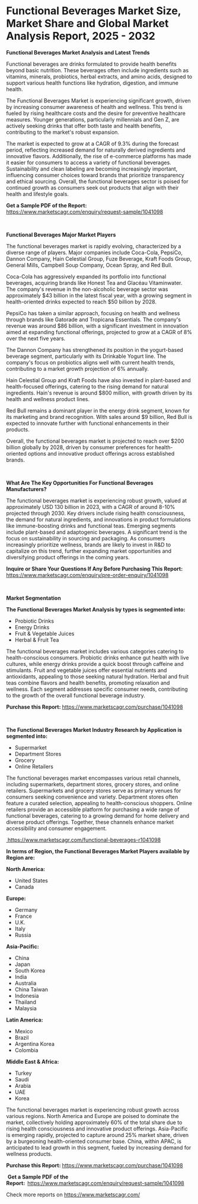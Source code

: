 <p><h1>Functional Beverages Market Size, Market Share and Global Market Analysis Report, 2025 - 2032</h1></p><p><strong>Functional Beverages Market Analysis and Latest Trends</strong></p>
<p><p>Functional beverages are drinks formulated to provide health benefits beyond basic nutrition. These beverages often include ingredients such as vitamins, minerals, probiotics, herbal extracts, and amino acids, designed to support various health functions like hydration, digestion, and immune health.</p><p>The Functional Beverages Market is experiencing significant growth, driven by increasing consumer awareness of health and wellness. This trend is fueled by rising healthcare costs and the desire for preventive healthcare measures. Younger generations, particularly millennials and Gen Z, are actively seeking drinks that offer both taste and health benefits, contributing to the market's robust expansion.</p><p>The market is expected to grow at a CAGR of 9.3% during the forecast period, reflecting increased demand for naturally derived ingredients and innovative flavors. Additionally, the rise of e-commerce platforms has made it easier for consumers to access a variety of functional beverages. Sustainability and clean labeling are becoming increasingly important, influencing consumer choices toward brands that prioritize transparency and ethical sourcing. Overall, the functional beverages sector is poised for continued growth as consumers seek out products that align with their health and lifestyle goals.</p></p>
<p><strong>Get a Sample PDF of the Report:&nbsp;</strong> <a href="https://www.marketscagr.com/enquiry/request-sample/1041098?utm_campaign=2939&utm_medium=2&utm_source=Github&utm_content=ia&utm_term=07042025&utm_id=functional-beverages">https://www.marketscagr.com/enquiry/request-sample/1041098</a></p>
<p>&nbsp;</p>
<p><strong>Functional Beverages Major Market Players</strong></p>
<p><p>The functional beverages market is rapidly evolving, characterized by a diverse range of players. Major companies include Coca-Cola, PepsiCo, Dannon Company, Hain Celestial Group, Fuze Beverage, Kraft Foods Group, General Mills, Campbell Soup Company, Ocean Spray, and Red Bull.</p><p>Coca-Cola has aggressively expanded its portfolio into functional beverages, acquiring brands like Honest Tea and Glacéau Vitaminwater. The company's revenue in the non-alcoholic beverage sector was approximately $43 billion in the latest fiscal year, with a growing segment in health-oriented drinks expected to reach $50 billion by 2028.</p><p>PepsiCo has taken a similar approach, focusing on health and wellness through brands like Gatorade and Tropicana Essentials. The company's revenue was around $86 billion, with a significant investment in innovation aimed at expanding functional offerings, projected to grow at a CAGR of 8% over the next five years.</p><p>The Dannon Company has strengthened its position in the yogurt-based beverage segment, particularly with its Drinkable Yogurt line. The company's focus on probiotics aligns well with current health trends, contributing to a market growth projection of 6% annually.</p><p>Hain Celestial Group and Kraft Foods have also invested in plant-based and health-focused offerings, catering to the rising demand for natural ingredients. Hain's revenue is around $800 million, with growth driven by its health and wellness product lines.</p><p>Red Bull remains a dominant player in the energy drink segment, known for its marketing and brand recognition. With sales around $9 billion, Red Bull is expected to innovate further with functional enhancements in their products.</p><p>Overall, the functional beverages market is projected to reach over $200 billion globally by 2028, driven by consumer preferences for health-oriented options and innovative product offerings across established brands.</p></p>
<p>&nbsp;</p>
<p><strong>What Are The Key Opportunities For Functional Beverages Manufacturers?</strong></p>
<p><p>The functional beverages market is experiencing robust growth, valued at approximately USD 130 billion in 2023, with a CAGR of around 8-10% projected through 2030. Key drivers include rising health consciousness, the demand for natural ingredients, and innovations in product formulations like immune-boosting drinks and functional teas. Emerging segments include plant-based and adaptogenic beverages. A significant trend is the focus on sustainability in sourcing and packaging. As consumers increasingly prioritize wellness, brands are likely to invest in R&D to capitalize on this trend, further expanding market opportunities and diversifying product offerings in the coming years.</p></p>
<p><strong>Inquire or Share Your Questions If Any Before Purchasing This Report:</strong> <a href="https://www.marketscagr.com/enquiry/pre-order-enquiry/1041098?utm_campaign=2939&utm_medium=2&utm_source=Github&utm_content=ia&utm_term=07042025&utm_id=functional-beverages">https://www.marketscagr.com/enquiry/pre-order-enquiry/1041098</a></p>
<p>&nbsp;</p>
<p><strong>Market Segmentation</strong></p>
<p><strong>The Functional Beverages Market Analysis by types is segmented into:</strong></p>
<p><ul><li>Probiotic Drinks</li><li>Energy Drinks</li><li>Fruit & Vegetable Juices</li><li>Herbal & Fruit Tea</li></ul></p>
<p><p>The functional beverages market includes various categories catering to health-conscious consumers. Probiotic drinks enhance gut health with live cultures, while energy drinks provide a quick boost through caffeine and stimulants. Fruit and vegetable juices offer essential nutrients and antioxidants, appealing to those seeking natural hydration. Herbal and fruit teas combine flavors and health benefits, promoting relaxation and wellness. Each segment addresses specific consumer needs, contributing to the growth of the overall functional beverage industry.</p></p>
<p><strong>Purchase this Report:&nbsp;</strong><a href="https://www.marketscagr.com/purchase/1041098?utm_campaign=2939&utm_medium=2&utm_source=Github&utm_content=ia&utm_term=07042025&utm_id=functional-beverages">https://www.marketscagr.com/purchase/1041098</a></p>
<p>&nbsp;</p>
<p><strong>The Functional Beverages Market Industry Research by Application is segmented into:</strong></p>
<p><ul><li>Supermarket</li><li>Department Stores</li><li>Grocery</li><li>Online Retailers</li></ul></p>
<p><p>The functional beverages market encompasses various retail channels, including supermarkets, department stores, grocery stores, and online retailers. Supermarkets and grocery stores serve as primary venues for consumers seeking convenience and variety. Department stores often feature a curated selection, appealing to health-conscious shoppers. Online retailers provide an accessible platform for purchasing a wide range of functional beverages, catering to a growing demand for home delivery and diverse product offerings. Together, these channels enhance market accessibility and consumer engagement.</p></p>
<p><a href="https://www.marketscagr.com/functional-beverages-r1041098?utm_campaign=2939&utm_medium=2&utm_source=Github&utm_content=ia&utm_term=07042025&utm_id=functional-beverages">&nbsp;https://www.marketscagr.com/functional-beverages-r1041098</a></p>
<p><strong>In terms of Region, the Functional Beverages Market Players available by Region are:</strong></p>
<p>
    <p> <strong> North America: </strong>
        <ul>
            <li>United States</li>
            <li>Canada</li>
        </ul>
        </p> 
    <p> <strong> Europe: </strong>
        <ul>
            <li>Germany</li>
            <li>France</li>
            <li>U.K.</li>
            <li>Italy</li>
            <li>Russia</li>
        </ul>
        </p> 
    <p> <strong> Asia-Pacific: </strong>
        <ul>
            <li>China</li>
            <li>Japan</li>
            <li>South Korea</li>
            <li>India</li>
            <li>Australia</li>
            <li>China Taiwan</li>
            <li>Indonesia</li>
            <li>Thailand</li>
            <li>Malaysia</li>
        </ul>
        </p> 
    <p> <strong> Latin America: </strong>
        <ul>
            <li>Mexico</li>
            <li>Brazil</li>
            <li>Argentina Korea</li>
            <li>Colombia</li>
        </ul>
        </p> 
    <p> <strong> Middle East & Africa: </strong>
        <ul>
            <li>Turkey</li>
            <li>Saudi</li>
            <li>Arabia</li>
            <li>UAE</li>
            <li>Korea</li>
        </ul>
    </p>
    </p>
<p><p>The functional beverages market is experiencing robust growth across various regions. North America and Europe are poised to dominate the market, collectively holding approximately 60% of the total share due to rising health consciousness and innovative product offerings. Asia-Pacific is emerging rapidly, projected to capture around 25% market share, driven by a burgeoning health-oriented consumer base. China, within APAC, is anticipated to lead growth in this segment, fueled by increasing demand for wellness products.</p></p>
<p><strong>Purchase this Report: </strong><a href="https://www.marketscagr.com/purchase/1041098?utm_campaign=2939&utm_medium=2&utm_source=Github&utm_content=ia&utm_term=07042025&utm_id=functional-beverages">https://www.marketscagr.com/purchase/1041098</a></p>
<p>&nbsp;<strong>Get a Sample PDF of the Report:&nbsp;&nbsp;</strong><a href="https://www.marketscagr.com/enquiry/request-sample/1041098?utm_campaign=2939&utm_medium=2&utm_source=Github&utm_content=ia&utm_term=07042025&utm_id=functional-beverages">https://www.marketscagr.com/enquiry/request-sample/1041098</a></p>
<p><strong></strong></p>
<p>Check more reports on <a href="https://www.marketscagr.com/?utm_campaign=2939&utm_medium=2&utm_source=Github&utm_content=ia&utm_term=07042025&utm_id=functional-beverages">https://www.marketscagr.com/</a></p>